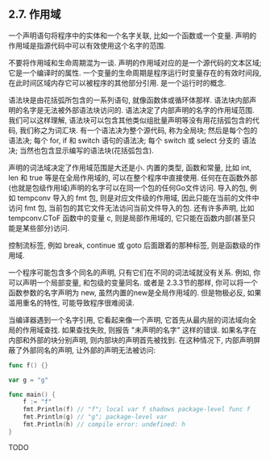 ## 2.7. 作用域

一个声明语句将程序中的实体和一个名字关联, 比如一个函数或一个变量. 声明的作用域是指源代码中可以有效使用这个名字的范围.

不要将作用域和生命周期混为一谈. 声明的作用域对应的是一个源代码的文本区域; 它是一个编译时的属性. 一个变量的生命周期是程序运行时变量存在的有效时间段, 在此时间区域内存它可以被程序的其他部分引用. 是一个运行时的概念.

语法块是由花括弧所包含的一系列语句, 就像函数体或循环体那样. 语法块内部声明的名字是无法被外部语法块访问的. 语法决定了内部声明的名字的作用域范围. 我们可以这样理解, 语法块可以包含其他类似组批量声明等没有用花括弧包含的代码, 我们称之为词汇块. 有一个语法决为整个源代码, 称为全局块; 然后是每个包的语法决; 每个 for, if 和 switch 语句的语法决; 每个 switch 或 select 分支的 语法决; 当然也包含显示编写的语法块(花括弧包含).

声明的词法域决定了作用域范围是大还是小. 内置的类型, 函数和常量, 比如 int, len 和 true 等是在全局作用域的, 可以在整个程序中直接使用. 任何在在函数外部(也就是包级作用域)声明的名字可以在同一个包的任何Go文件访问. 导入的包, 例如 tempconv 导入的 fmt 包, 则是对应文件级的作用域, 因此只能在当前的文件中访问 fmt 包, 当前包的其它文件无法访问当前文件导入的包. 还有许多声明, 比如 tempconv.CToF 函数中的变量 c, 则是局部作用域的, 它只能在函数内部(甚至只能是某些部分)访问.

控制流标签, 例如 break, continue 或 goto 后面跟着的那种标签, 则是函数级的作用域.

一个程序可能包含多个同名的声明, 只有它们在不同的词法域就没有关系. 例如, 你可以声明一个局部变量, 和包级的变量同名. 或者是 2.3.3节的那样, 你可以将一个函数参数的名字声明为 new, 虽然内置的new是全局作用域的. 但是物极必反, 如果滥用重名的特性, 可能导致程序很难阅读.

当编译器遇到一个名字引用, 它看起来像一个声明, 它首先从最内层的词法域向全局的作用域查找. 如果查找失败, 则报告 "未声明的名字" 这样的错误. 如果名字在内部和外部的块分别声明, 则内部块的声明首先被找到. 在这种情况下, 内部声明屏蔽了外部同名的声明, 让外部的声明无法被访问:

```Go
func f() {} 

var g = "g" 

func main() { 
	f := "f" 
	fmt.Println(f) // "f"; local var f shadows package-level func f 
	fmt.Println(g) // "g"; package-level var 
	fmt.Println(h) // compile error: undefined: h 
} 
```

TODO
